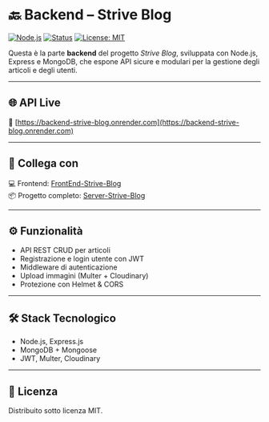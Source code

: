 # 🔙 Backend – Strive Blog

[![Node.js](https://img.shields.io/badge/Backend-Node.js-green)]()
[![Status](https://img.shields.io/badge/status-in%20development-orange)]()
[![License: MIT](https://img.shields.io/badge/license-MIT-blue.svg)]()

Questa è la parte **backend** del progetto *Strive Blog*, sviluppata con Node.js, Express e MongoDB, che espone API sicure e modulari per la gestione degli articoli e degli utenti.

---

## 🌐 API Live

📡 [https://backend-strive-blog.onrender.com](https://backend-strive-blog.onrender.com)

---

## 🔁 Collega con

💻 Frontend: [FrontEnd-Strive-Blog](https://github.com/Alina-Galben/FrontEnd-Strive-Blog)  
📦 Progetto completo: [Server-Strive-Blog](https://github.com/Alina-Galben/Server-Strive-Blog)

---

## ⚙️ Funzionalità

- API REST CRUD per articoli
- Registrazione e login utente con JWT
- Middleware di autenticazione
- Upload immagini (Multer + Cloudinary)
- Protezione con Helmet & CORS

---

## 🛠️ Stack Tecnologico

- Node.js, Express.js
- MongoDB + Mongoose
- JWT, Multer, Cloudinary

---

## 📜 Licenza

Distribuito sotto licenza MIT.
